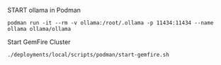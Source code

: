 
START ollama in Podman

```shell
podman run -it --rm -v ollama:/root/.ollama -p 11434:11434 --name ollama ollama/ollama
```

Start GemFire Cluster

```shell
./deployments/local/scripts/podman/start-gemfire.sh
```